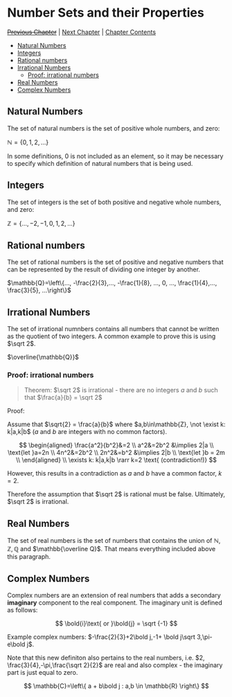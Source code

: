 # Number Sets and their Properties <!-- omit in toc -->

[~~Previous Chapter~~][prev] | [Next Chapter][next] | [Chapter Contents][index]

[prev]: ./
[next]: ./02bases
[index]: ./index

- [Natural Numbers](#natural-numbers)
- [Integers](#integers)
- [Rational numbers](#rational-numbers)
- [Irrational Numbers](#irrational-numbers)
  - [Proof: irrational numbers](#proof-irrational-numbers)
- [Real Numbers](#real-numbers)
- [Complex Numbers](#complex-numbers)

## Natural Numbers

The set of natural numbers is the set of positive whole numbers, and zero:

$\mathbb{N}=\left\{0, 1, 2, ...\right\}$

In some definitions, $0$ is not included as an element, so it may be necessary to specify which definition of natural numbers that is being used.

## Integers

The set of integers is the set of both positive and negative whole numbers, and zero:

$\mathbb{Z}=\left\{...,-2, -1, 0, 1, 2, ...\right\}$

## Rational numbers

The set of rational numbers is the set of positive and negative numbers that can be represented by the result of dividing one integer by another.

$\mathbb{Q}=\left\{..., -\frac{2}{3},..., -\frac{1}{8}, ...,  0, ..., \frac{1}{4},..., \frac{3}{5}, ...\right\}$

## Irrational Numbers

The set of irrational numnbers contains all numbers that cannot be written as the quotient of two integers. A common example to prove this is using $\sqrt 2$.

$\overline{\mathbb{Q}}$

### Proof: irrational numbers

> Theorem: $\sqrt 2$ is irrational - there are no integers $a$ and $b$ such that $\frac{a}{b} = \sqrt 2$

Proof:

Assume that $\sqrt{2} = \frac{a}{b}$ where $a,b\in\mathbb{Z}, \not \exist k: k|a,k|b$ ($a$ and $b$ are integers with no common factors).

$$
\begin{aligned}
\frac{a^2}{b^2}&=2
\\
a^2&=2b^2 &\implies 2|a
\\
\text{let }a=2n
\\
4n^2&=2b^2
\\
2n^2&=b^2 &\implies 2|b
\\
\text{let }b = 2m
\\
\end{aligned}
\\
\exists k: k|a,k|b \rarr k=2 \text{ (contradiction!)}
$$

However, this results in a contradiction as $a$ and $b$ have a common factor, $k = 2$.

Therefore the assumption that $\sqrt 2$ is rational must be false. Ultimately, $\sqrt 2$ is irrational.

## Real Numbers

The set of real numbers is the set of numbers that contains the union of $\mathbb{N, Z, Q}$ and $\mathbb{\overline Q}$. That means everything included above this paragraph.

## Complex Numbers

Complex numbers are an extension of real numbers that adds a secondary **imaginary** component to the real component. The imaginary unit is defined as follows:

$$ \bold{i}\text{ or }\bold{j} = \sqrt {-1} $$

Example complex numbers: $-\frac{2}{3}+2\bold j,-1+ \bold j\sqrt 3,\pi-e\bold j$.

Note that this new definiton also pertains to the real numbers, i.e. $2, \frac{3}{4},-\pi,\frac{\sqrt 2}{2}$ are real and also complex - the imaginary part is just equal to zero.

$$
\mathbb{C}=\left\{ a + b\bold j : a,b \in \mathbb{R} \right\}
$$

